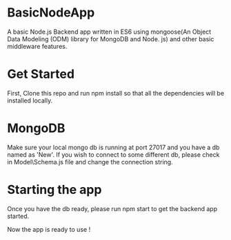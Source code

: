 # BasicNodeApp
A basic Node.js Backend app written in ES6 using mongoose(An Object Data Modeling (ODM) library for MongoDB and Node. js) and other basic middleware features.

# Get Started
First, Clone this repo and run npm install so that all the dependencies will be installed locally.

# MongoDB
Make sure your local mongo db is running at port 27017 and you have a db named as 'New'. 
If you wish to connect to some different db, please check in Model\Schema.js file and change the connection string.

# Starting the app
Once you have the db ready, please run npm start to get the backend app started. 


Now the app is ready to use !
